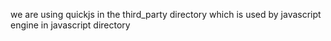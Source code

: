 we are using quickjs in the third_party directory which is used by
javascript engine in javascript directory